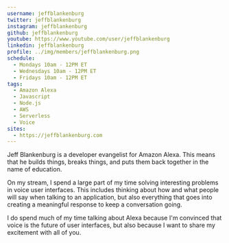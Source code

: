 ```yaml
---
username: jeffblankenburg
twitter: jeffblankenburg
instagram: jeffblankenburg
github: jeffblankenburg
youtube: https://www.youtube.com/user/jeffblankenburg
linkedin: jeffblankenburg
profile: ../img/members/jeffblankenburg.png
schedule:
  - Mondays 10am - 12PM ET
  - Wednesdays 10am - 12PM ET
  - Fridays 10am - 12PM ET
tags:
  - Amazon Alexa
  - Javascript
  - Node.js
  - AWS
  - Serverless
  - Voice
sites:
  - https://jeffblankenburg.com
---
```


Jeff Blankenburg is a developer evangelist for Amazon Alexa. This means that he builds things, breaks things, and puts them back together in the name of education.

On my stream, I spend a large part of my time solving interesting problems in voice user interfaces. This includes thinking about how and what people will say when talking to an application, but also everything that goes into creating a meaningful response to keep a conversation going.

I do spend much of my time talking about Alexa because I'm convinced that voice is the future of user interfaces, but also because I want to share my excitement with all of you.

